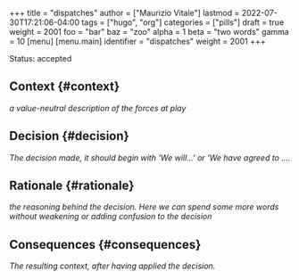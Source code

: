 +++
title = "dispatches"
author = ["Maurizio Vitale"]
lastmod = 2022-07-30T17:21:06-04:00
tags = ["hugo", "org"]
categories = ["pills"]
draft = true
weight = 2001
foo = "bar"
baz = "zoo"
alpha = 1
beta = "two words"
gamma = 10
[menu]
  [menu.main]
    identifier = "dispatches"
    weight = 2001
+++

Status:  accepted


## Context {#context}

_a value-neutral description of the forces at play_


## Decision {#decision}

_The decision made, it should begin with 'We will...' or 'We have agreed to ...._


## Rationale {#rationale}

_the reasoning behind the decision. Here we can spend some more words without weakening or adding confusion to the decision_


## Consequences {#consequences}

_The resulting context, after having applied the decision._